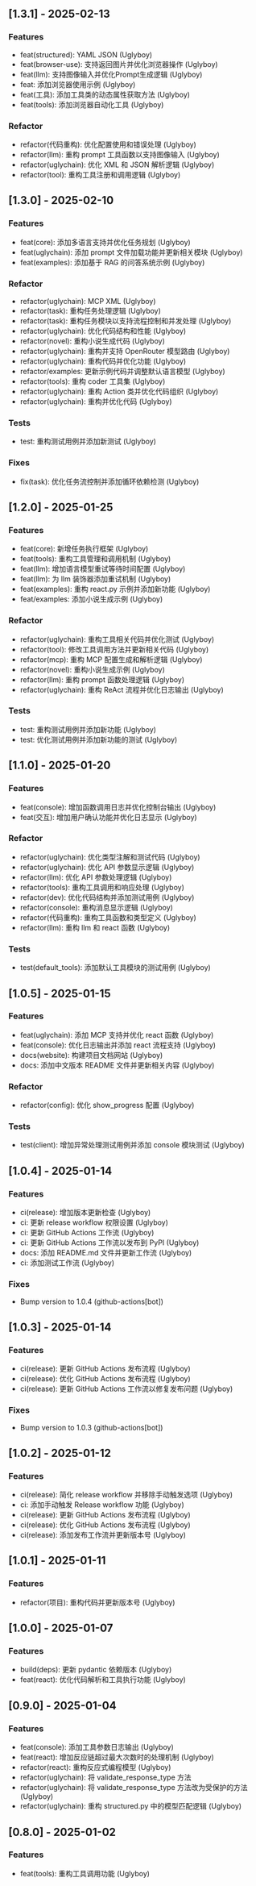 ## [1.3.1] - 2025-02-13
### Features
- feat(structured): YAML JSON (Uglyboy)
- feat(browser-use): 支持返回图片并优化浏览器操作 (Uglyboy)
- feat(llm): 支持图像输入并优化Prompt生成逻辑 (Uglyboy)
- feat: 添加浏览器使用示例 (Uglyboy)
- feat(工具): 添加工具类的动态属性获取方法 (Uglyboy)
- feat(tools): 添加浏览器自动化工具 (Uglyboy)

### Refactor
- refactor(代码重构): 优化配置使用和错误处理 (Uglyboy)
- refactor(llm): 重构 prompt 工具函数以支持图像输入 (Uglyboy)
- refactor(uglychain): 优化 XML 和 JSON 解析逻辑 (Uglyboy)
- refactor(tool): 重构工具注册和调用逻辑 (Uglyboy)

## [1.3.0] - 2025-02-10
### Features
- feat(core): 添加多语言支持并优化任务规划 (Uglyboy)
- feat(uglychain): 添加 prompt 文件加载功能并更新相关模块 (Uglyboy)
- feat(examples): 添加基于 RAG 的问答系统示例 (Uglyboy)

### Refactor
- refactor(uglychain): MCP XML (Uglyboy)
- refactor(task): 重构任务处理逻辑 (Uglyboy)
- refactor(task): 重构任务模块以支持流程控制和并发处理 (Uglyboy)
- refactor(uglychain): 优化代码结构和性能 (Uglyboy)
- refactor(novel): 重构小说生成代码 (Uglyboy)
- refactor(uglychain): 重构并支持 OpenRouter 模型路由 (Uglyboy)
- refactor(uglychain): 重构代码并优化功能 (Uglyboy)
- refactor/examples: 更新示例代码并调整默认语言模型 (Uglyboy)
- refactor(tools): 重构 coder 工具集 (Uglyboy)
- refactor(uglychain): 重构 Action 类并优化代码组织 (Uglyboy)
- refactor(uglychain): 重构并优化代码 (Uglyboy)

### Tests
- test: 重构测试用例并添加新测试 (Uglyboy)

### Fixes
- fix(task): 优化任务流控制并添加循环依赖检测 (Uglyboy)

## [1.2.0] - 2025-01-25
### Features
- feat(core): 新增任务执行框架 (Uglyboy)
- feat(tools): 重构工具管理和调用机制 (Uglyboy)
- feat(llm): 增加语言模型重试等待时间配置 (Uglyboy)
- feat(llm): 为 llm 装饰器添加重试机制 (Uglyboy)
- feat(examples): 重构 react.py 示例并添加新功能 (Uglyboy)
- feat/examples: 添加小说生成示例 (Uglyboy)

### Refactor
- refactor(uglychain): 重构工具相关代码并优化测试 (Uglyboy)
- refactor(tool): 修改工具调用方法并更新相关代码 (Uglyboy)
- refactor(mcp): 重构 MCP 配置生成和解析逻辑 (Uglyboy)
- refactor(novel): 重构小说生成示例 (Uglyboy)
- refactor(llm): 重构 prompt 函数处理逻辑 (Uglyboy)
- refactor(uglychain): 重构 ReAct 流程并优化日志输出 (Uglyboy)

### Tests
- test: 重构测试用例并添加新功能 (Uglyboy)
- test: 优化测试用例并添加新功能的测试 (Uglyboy)

## [1.1.0] - 2025-01-20
### Features
- feat(console): 增加函数调用日志并优化控制台输出 (Uglyboy)
- feat(交互): 增加用户确认功能并优化日志显示 (Uglyboy)

### Refactor
- refactor(uglychain): 优化类型注解和测试代码 (Uglyboy)
- refactor(uglychain): 优化 API 参数显示逻辑 (Uglyboy)
- refactor(llm): 优化 API 参数处理逻辑 (Uglyboy)
- refactor(tools): 重构工具调用和响应处理 (Uglyboy)
- refactor(dev): 优化代码结构并添加测试用例 (Uglyboy)
- refactor(console): 重构消息显示逻辑 (Uglyboy)
- refactor(代码重构): 重构工具函数和类型定义 (Uglyboy)
- refactor(llm): 重构 llm 和 react 函数 (Uglyboy)

### Tests
- test(default_tools): 添加默认工具模块的测试用例 (Uglyboy)

## [1.0.5] - 2025-01-15
### Features
- feat(uglychain): 添加 MCP 支持并优化 react 函数 (Uglyboy)
- feat(console): 优化日志输出并添加 react 流程支持 (Uglyboy)
- docs(website): 构建项目文档网站 (Uglyboy)
- docs: 添加中文版本 README 文件并更新相关内容 (Uglyboy)

### Refactor
- refactor(config): 优化 show_progress 配置 (Uglyboy)

### Tests
- test(client): 增加异常处理测试用例并添加 console 模块测试 (Uglyboy)

## [1.0.4] - 2025-01-14
### Features
- ci(release): 增加版本更新检查 (Uglyboy)
- ci: 更新 release workflow 权限设置 (Uglyboy)
- ci: 更新 GitHub Actions 工作流 (Uglyboy)
- ci: 更新 GitHub Actions 工作流以发布到 PyPI (Uglyboy)
- docs: 添加 README.md 文件并更新工作流 (Uglyboy)
- ci: 添加测试工作流 (Uglyboy)

### Fixes
- Bump version to 1.0.4 (github-actions[bot])

## [1.0.3] - 2025-01-14
### Features
- ci(release): 更新 GitHub Actions 发布流程 (Uglyboy)
- ci(release): 优化 GitHub Actions 发布流程 (Uglyboy)
- ci(release): 更新 GitHub Actions 工作流以修复发布问题 (Uglyboy)

### Fixes
- Bump version to 1.0.3 (github-actions[bot])

## [1.0.2] - 2025-01-12
### Features
- ci(release): 简化 release workflow 并移除手动触发选项 (Uglyboy)
- ci: 添加手动触发 Release workflow 功能 (Uglyboy)
- ci(release): 更新 GitHub Actions 发布流程 (Uglyboy)
- ci(release): 优化 GitHub Actions 发布流程 (Uglyboy)
- ci(release): 添加发布工作流并更新版本号 (Uglyboy)

## [1.0.1] - 2025-01-11
### Features
- refactor(项目): 重构代码并更新版本号 (Uglyboy)

## [1.0.0] - 2025-01-07
### Features
- build(deps): 更新 pydantic 依赖版本 (Uglyboy)
- feat(react): 优化代码解析和工具执行功能 (Uglyboy)

## [0.9.0] - 2025-01-04
### Features
- feat(console): 添加工具参数日志输出 (Uglyboy)
- feat(react): 增加反应链超过最大次数时的处理机制 (Uglyboy)
- refactor(react): 重构反应式编程模型 (Uglyboy)
- refactor(uglychain): 将 validate_response_type 方法
- refactor(uglychain): 将 validate_response_type 方法改为受保护的方法 (Uglyboy)
- refactor(uglychain): 重构 structured.py 中的模型匹配逻辑 (Uglyboy)

## [0.8.0] - 2025-01-02
### Features
- feat(tools): 重构工具调用功能 (Uglyboy)
